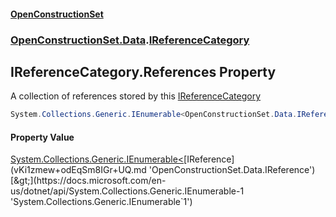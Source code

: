 #### [OpenConstructionSet](index.md 'index')
### [OpenConstructionSet.Data](index.md#OpenConstructionSet_Data 'OpenConstructionSet.Data').[IReferenceCategory](eyfZfdez5ewNEuTa_LLIEQ.md 'OpenConstructionSet.Data.IReferenceCategory')
## IReferenceCategory.References Property
A collection of references stored by this [IReferenceCategory](eyfZfdez5ewNEuTa_LLIEQ.md 'OpenConstructionSet.Data.IReferenceCategory')
```csharp
System.Collections.Generic.IEnumerable<OpenConstructionSet.Data.IReference> References { get; }
```
#### Property Value
[System.Collections.Generic.IEnumerable&lt;](https://docs.microsoft.com/en-us/dotnet/api/System.Collections.Generic.IEnumerable-1 'System.Collections.Generic.IEnumerable`1')[IReference](vKi1zmew+odEqSm8IGr+UQ.md 'OpenConstructionSet.Data.IReference')[&gt;](https://docs.microsoft.com/en-us/dotnet/api/System.Collections.Generic.IEnumerable-1 'System.Collections.Generic.IEnumerable`1')
